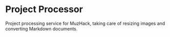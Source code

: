 # Project Processor
Project processing service for MuzHack, taking care of resizing images and converting Markdown
documents.
